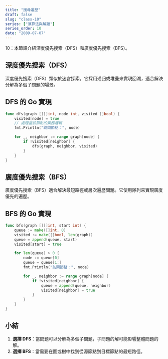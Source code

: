 ```yaml
---
title: "搜尋遍歷"
draft: false
slug: "class-10"
series: ["演算法與解題"]
series_order: 10
date: "2089-07-07"
---
```

10：本節課介紹深度優先搜索（DFS）和廣度優先搜索（BFS）。

## 深度優先搜索（DFS）
深度優先搜索（DFS）類似於迷宮探索。它採用递归或堆疊來實現回溯，適合解決分解為多個子問題的場景。

## DFS 的 Go 實現

```go
func dfs(graph [][]int, node int, visited []bool) {
    visited[node] = true
    // 處理當前節點的業務邏輯
    fmt.Println("訪問節點：", node)

    for _, neighbor := range graph[node] {
        if !visited[neighbor] {
            dfs(graph, neighbor, visited)
        }
    }
}
```

## 廣度優先搜索（BFS）
廣度優先搜索（BFS）適合解決最短路徑或層次遍歷問題。它使用隊列來實現廣度優先的遍歷。

## BFS 的 Go 實現

```go
func bfs(graph [][]int, start int) {
    queue := make([]int, 0)
    visited := make([]bool, len(graph))
    queue = append(queue, start)
    visited[start] = true

    for len(queue) > 0 {
        node := queue[0]
        queue = queue[1:]
        fmt.Println("訪問節點：", node)

        for _, neighbor := range graph[node] {
            if !visited[neighbor] {
                queue = append(queue, neighbor)
                visited[neighbor] = true
            }
        }
    }
}
```

## 小結
1. **選擇 DFS**：當問題可以分解為多個子問題，子問題的解可能影響整體問題的解。
2. **選擇 BFS**：當需要在圖或樹中找到從源節點到目標節點的最短路徑。
